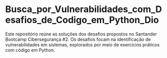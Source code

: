 # Busca_por_Vulnerabilidades_com_Desafios_de_Codigo_em_Python_Dio
Este repositório reúne as soluções dos desafios propostos no Santander Bootcamp Cibersegurança #2. Os desafios focam na identificação de vulnerabilidades em sistemas, explorados por meio de exercícios práticos com código em Python.
